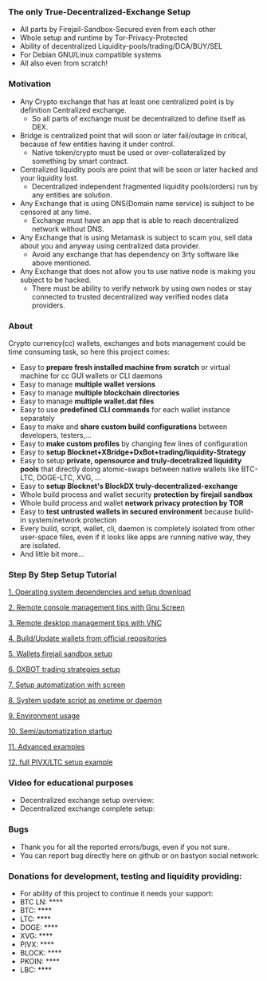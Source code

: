 ### The only True-Decentralized-Exchange Setup
   * All parts by Firejail-Sandbox-Secured even from each other
   * Whole setup and runtime by Tor-Privacy-Protected
   * Ability of decentralized Liquidity-pools/trading/DCA/BUY/SEL
   * For Debian GNU/Linux compatible systems
   * All also even from scratch!

### Motivation
   * Any Crypto exchange that has at least one centralized point is by definition Centralized exchange.
      * So all parts of exchange must be decentralized to define itself as DEX.
   * Bridge is centralized point that will soon or later fail/outage in critical, because of few entities having it under control.
      * Native token/crypto must be used or over-collateralized by something by smart contract.
   * Centralized liquidity pools are point that will be soon or later hacked and your liquidity lost.
      * Decentralized independent fragmented liquidity pools(orders) run by any entities are solution.
   * Any Exchange that is using DNS(Domain name service) is subject to be censored at any time.
      * Exchange must have an app that is able to reach decentralized network without DNS.
   * Any Exchange that is using Metamask is subject to scam you, sell data about you and anyway using centralized data provider.
      * Avoid any exchange that has dependency on 3rty software like above mentioned.
   * Any Exchange that does not allow you to use native node is making you subject to be hacked.
      * There must be ability to verify network by using own nodes or stay connected to trusted decentralized way verified nodes data providers.

### About
Crypto currency(cc) wallets, exchanges and bots management could be time consuming task,
so here this project comes:
   * Easy to **prepare fresh installed machine from scratch** or virtual machine for cc GUI wallets or CLI daemons
   * Easy to manage **multiple wallet versions**
   * Easy to manage **multiple blockchain directories**
   * Easy to manage **multiple wallet.dat files**
   * Easy to use **predefined CLI commands** for each wallet instance separately
   * Easy to make and **share custom build configurations** between developers, testers,...
   * Easy to **make custom profiles** by changing few lines of configuration
   * Easy to **setup Blocknet+XBridge+DxBot+trading/liquidity-Strategy**
   * Easy to setup **private, opensource and truly-decetralized liquidity pools** that directly doing atomic-swaps between native wallets like BTC-LTC, DOGE-LTC, XVG, ...
   * Easy to **setup Blocknet's BlockDX truly-decentralized-exchange**
   * Whole build process and wallet security **protection by firejail sandbox**
   * Whole build process and wallet **network privacy protection by TOR**
   * Easy to **test untrusted wallets in secured environment** because build-in system/network protection
   * Every build, script, wallet, cli, daemon is completely isolated from other user-space files, even if it looks like apps are running native way, they are isolated.
   * And little bit more...

### Step By Step Setup Tutorial
[1. Operating system dependencies and setup download](./doc/md/readme.prereq.md)

[2. Remote console management tips with Gnu Screen](./doc/md/readme.remote.console.md)

[3. Remote desktop management tips with VNC](./doc/md/readme.remote.desktop.md)

[4. Build/Update wallets from official repositories](./doc/md/readme.wallet.build.md)

[5. Wallets firejail sandbox setup](./doc/md/readme.wallet.firejail.md)

[6. DXBOT trading strategies setup](./doc/md/readme.dxbot.md)

[7. Setup automatization with screen](./doc/md/readme.screen.md)

[8. System update script as onetime or daemon](./doc/md/readme.update.md)

[9. Environment usage](./doc/md/readme.usage.md)

[10. Semi/automatization startup](./doc/md/readme.auto.md)

[11. Advanced examples](./doc/md/readme.advanced.examples.md)

[12. full PIVX/LTC setup example](./doc/md/readme.pivx.ltc.setup.example.md)

### Video for educational purposes
   * Decentralized exchange setup overview:  
   * Decentralized exchange complete setup: 

### Bugs
   * Thank you for all the reported errors/bugs, even if you not sure.
   * You can report bug directly here on github or on bastyon social network:

### Donations for development, testing and liquidity providing:
   * For ability of this project to continue it needs your support:
   * BTC LN: ****
   * BTC: ****
   * LTC: ****
   * DOGE: ****
   * XVG: ****
   * PIVX: ****
   * BLOCK: ****
   * PKOIN: ****
   * LBC: ****

